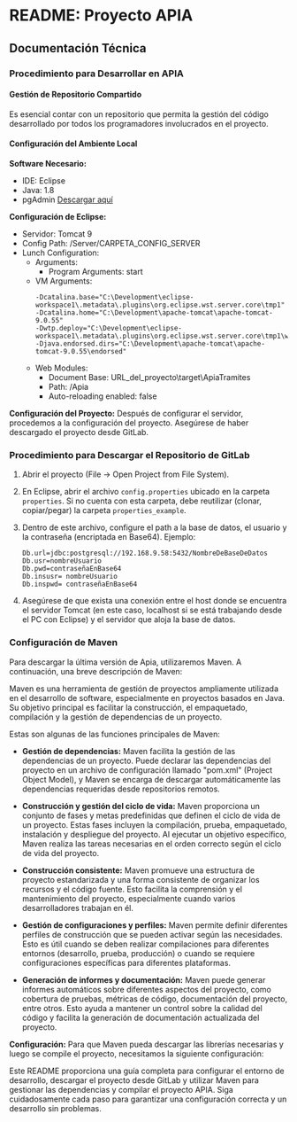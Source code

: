 # README: Proyecto APIA

## Documentación Técnica

### Procedimiento para Desarrollar en APIA

#### Gestión de Repositorio Compartido

Es esencial contar con un repositorio que permita la gestión del código desarrollado por todos los programadores involucrados en el proyecto.

#### Configuración del Ambiente Local

**Software Necesario:**
- IDE: Eclipse
- Java: 1.8
- pgAdmin [Descargar aquí](http://www.pgadmin.org)

**Configuración de Eclipse:**
- Servidor: Tomcat 9
- Config Path: /Server/CARPETA_CONFIG_SERVER
- Lunch Configuration:
  - Arguments:
    - Program Arguments: start
  - VM Arguments:
    ```
    -Dcatalina.base="C:\Development\eclipse-workspace1\.metadata\.plugins\org.eclipse.wst.server.core\tmp1"
    -Dcatalina.home="C:\Development\apache-tomcat\apache-tomcat-9.0.55"
    -Dwtp.deploy="C:\Development\eclipse-workspace1\.metadata\.plugins\org.eclipse.wst.server.core\tmp1\wtpwebapps"
    -Djava.endorsed.dirs="C:\Development\apache-tomcat\apache-tomcat-9.0.55\endorsed"
    ```
  - Web Modules:
    - Document Base: URL_del_proyecto\target\ApiaTramites
    - Path: /Apia
    - Auto-reloading enabled: false

**Configuración del Proyecto:**
Después de configurar el servidor, procedemos a la configuración del proyecto. Asegúrese de haber descargado el proyecto desde GitLab.

### Procedimiento para Descargar el Repositorio de GitLab

1. Abrir el proyecto (File -> Open Project from File System).
2. En Eclipse, abrir el archivo `config.properties` ubicado en la carpeta `properties`. Si no cuenta con esta carpeta, debe reutilizar (clonar, copiar/pegar) la carpeta `properties_example`.
3. Dentro de este archivo, configure el path a la base de datos, el usuario y la contraseña (encriptada en Base64). Ejemplo:

    ```
	Db.url=jdbc:postgresql://192.168.9.58:5432/NombreDeBaseDeDatos
	Db.usr=nombreUsuario
	Db.pwd=contraseñaEnBase64
	Db.insusr= nombreUsuario
	Db.inspwd= contraseñaEnBase64
    ```
4. Asegúrese de que exista una conexión entre el host donde se encuentra el servidor Tomcat (en este caso, localhost si se está trabajando desde el PC con Eclipse) y el servidor que aloja la base de datos.

### Configuración de Maven

Para descargar la última versión de Apia, utilizaremos Maven. A continuación, una breve descripción de Maven:

Maven es una herramienta de gestión de proyectos ampliamente utilizada en el desarrollo de software, especialmente en proyectos basados en Java. Su objetivo principal es facilitar la construcción, el empaquetado, compilación y la gestión de dependencias de un proyecto.

Estas son algunas de las funciones principales de Maven:

- **Gestión de dependencias:** Maven facilita la gestión de las dependencias de un proyecto. Puede declarar las dependencias del proyecto en un archivo de configuración llamado "pom.xml" (Project Object Model), y Maven se encarga de descargar automáticamente las dependencias requeridas desde repositorios remotos.

- **Construcción y gestión del ciclo de vida:** Maven proporciona un conjunto de fases y metas predefinidas que definen el ciclo de vida de un proyecto. Estas fases incluyen la compilación, prueba, empaquetado, instalación y despliegue del proyecto. Al ejecutar un objetivo específico, Maven realiza las tareas necesarias en el orden correcto según el ciclo de vida del proyecto.

- **Construcción consistente:** Maven promueve una estructura de proyecto estandarizada y una forma consistente de organizar los recursos y el código fuente. Esto facilita la comprensión y el mantenimiento del proyecto, especialmente cuando varios desarrolladores trabajan en él.

- **Gestión de configuraciones y perfiles:** Maven permite definir diferentes perfiles de construcción que se pueden activar según las necesidades. Esto es útil cuando se deben realizar compilaciones para diferentes entornos (desarrollo, prueba, producción) o cuando se requiere configuraciones específicas para diferentes plataformas.

- **Generación de informes y documentación:** Maven puede generar informes automáticos sobre diferentes aspectos del proyecto, como cobertura de pruebas, métricas de código, documentación del proyecto, entre otros. Esto ayuda a mantener un control sobre la calidad del código y facilita la generación de documentación actualizada del proyecto.

**Configuración:**
Para que Maven pueda descargar las librerías necesarias y luego se compile el proyecto, necesitamos la siguiente configuración:





Este README proporciona una guía completa para configurar el entorno de desarrollo, descargar el proyecto desde GitLab y utilizar Maven para gestionar las dependencias y compilar el proyecto APIA. Siga cuidadosamente cada paso para garantizar una configuración correcta y un desarrollo sin problemas.
